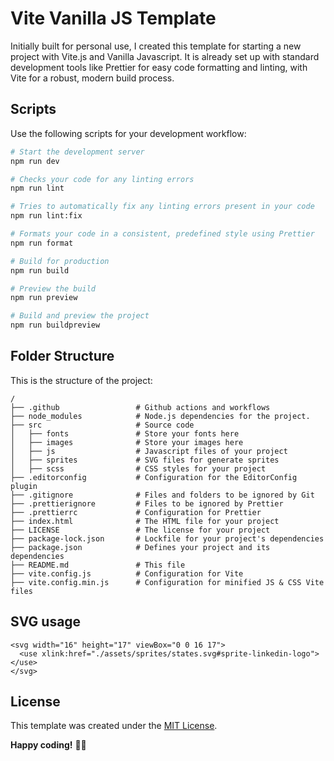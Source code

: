 # Vite Vanilla JS Template

Initially built for personal use, I created this template for starting a new project with Vite.js and Vanilla Javascript. It is already set up with standard development tools like Prettier for easy code formatting and linting, with Vite for a robust, modern build process.

## Scripts

Use the following scripts for your development workflow:

```bash
# Start the development server
npm run dev

# Checks your code for any linting errors
npm run lint

# Tries to automatically fix any linting errors present in your code
npm run lint:fix

# Formats your code in a consistent, predefined style using Prettier
npm run format

# Build for production
npm run build

# Preview the build
npm run preview

# Build and preview the project
npm run buildpreview
```

## Folder Structure

This is the structure of the project:

```plaintext
/
├── .github                 # Github actions and workflows
├── node_modules            # Node.js dependencies for the project.
├── src                     # Source code
│   ├── fonts               # Store your fonts here
│   ├── images              # Store your images here
│   ├── js                  # Javascript files of your project
│   ├── sprites             # SVG files for generate sprites
│   ├── scss                # CSS styles for your project
├── .editorconfig           # Configuration for the EditorConfig plugin
├── .gitignore              # Files and folders to be ignored by Git
├── .prettierignore         # Files to be ignored by Prettier
├── .prettierrc             # Configuration for Prettier
├── index.html              # The HTML file for your project
├── LICENSE                 # The license for your project
├── package-lock.json       # Lockfile for your project's dependencies
├── package.json            # Defines your project and its dependencies
├── README.md               # This file
├── vite.config.js          # Configuration for Vite
├── vite.config.min.js      # Configuration for minified JS & CSS Vite files
```

## SVG usage

```
<svg width="16" height="17" viewBox="0 0 16 17">
  <use xlink:href="./assets/sprites/states.svg#sprite-linkedin-logo"></use>
</svg>
```

## License

This template was created under the [MIT License](LICENSE.md).

**Happy coding!** 👨‍💻
